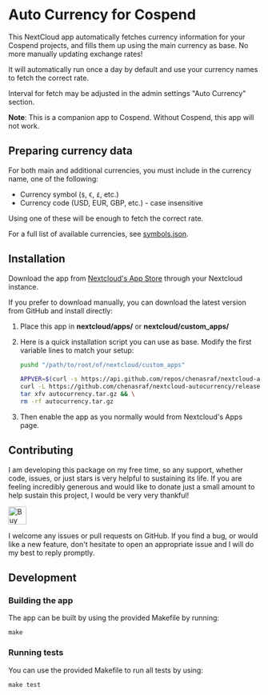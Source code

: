 <!--
SPDX-FileCopyrightText: Chen Asraf <contact@casraf.dev>
SPDX-License-Identifier: CC0-1.0
-->

# Auto Currency for Cospend

This NextCloud app automatically fetches currency information for your Cospend projects, and fills
them up using the main currency as base. No more manually updating exchange rates!

It will automatically run once a day by default and use your currency names to fetch the correct
rate.

Interval for fetch may be adjusted in the admin settings "Auto Currency" section.

**Note**: This is a companion app to Cospend. Without Cospend, this app will not work.

## Preparing currency data

For both main and additional currencies, you must include in the currency name, one of the
following:

- Currency symbol (`$`, `€`, `£`, etc.)
- Currency code (USD, EUR, GBP, etc.) - case insensitive

Using one of these will be enough to fetch the correct rate.

For a full list of available currencies, see [symbols.json](lib/Service/symbols.json).

## Installation

Download the app from [Nextcloud's App Store](https://apps.nextcloud.com/apps/autocurrency) through
your Nextcloud instance.

If you prefer to download manually, you can download the latest version from GitHub and install
directly:

1. Place this app in **nextcloud/apps/** or **nextcloud/custom_apps/**

2. Here is a quick installation script you can use as base. Modify the first variable lines to match
   your setup:

   ```bash
   pushd "/path/to/root/of/nextcloud/custom_apps"

   APPVER=$(curl -s https://api.github.com/repos/chenasraf/nextcloud-autocurrency/releases/latest | grep tag_name | grep -Eo 'v[^"]+') && \
   curl -L https://github.com/chenasraf/nextcloud-autocurrency/releases/download/${APPVER}/autocurrency-${APPVER}.tar.gz -o autocurrency.tar.gz && \
   tar xfv autocurrency.tar.gz && \
   rm -rf autocurrency.tar.gz
   ```

3. Then enable the app as you normally would from Nextcloud's Apps page.

## Contributing

I am developing this package on my free time, so any support, whether code, issues, or just stars is
very helpful to sustaining its life. If you are feeling incredibly generous and would like to donate
just a small amount to help sustain this project, I would be very very thankful!

<a href='https://ko-fi.com/casraf' target='_blank'>
  <img height='36' style='border:0px;height:36px;'
    src='https://cdn.ko-fi.com/cdn/kofi1.png?v=3'
    alt='Buy Me a Coffee at ko-fi.com' />
</a>

I welcome any issues or pull requests on GitHub. If you find a bug, or would like a new feature,
don't hesitate to open an appropriate issue and I will do my best to reply promptly.

## Development

### Building the app

The app can be built by using the provided Makefile by running:

    make

### Running tests

You can use the provided Makefile to run all tests by using:

    make test
